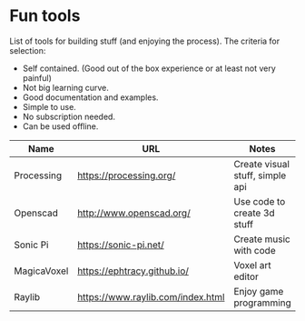 # Fun tools

List of tools for building stuff (and enjoying the process).
The criteria for selection:

- Self contained. (Good out of the box experience or at least not very painful)
- Not big learning curve.
- Good documentation and examples.
- Simple to use.
- No subscription needed.
- Can be used offline.

|Name|URL|Notes|
|----|---|-----|
|Processing| https://processing.org/|Create visual stuff, simple api|
|Openscad| http://www.openscad.org/| Use code to create 3d stuff |
|Sonic Pi| https://sonic-pi.net/ | Create music with code |
|MagicaVoxel | https://ephtracy.github.io/| Voxel art editor |
|Raylib | https://www.raylib.com/index.html | Enjoy game programming |

